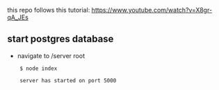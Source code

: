 this repo follows this tutorial:
https://www.youtube.com/watch?v=X8gr-qA_JEs


## start postgres database

- navigate to /server root

```
    $ node index

    server has started on port 5000
```
